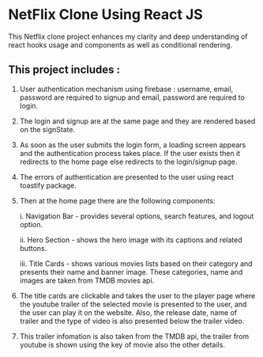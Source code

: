 # NetFlix Clone Using React JS

This Netflix clone project enhances my clarity and deep understanding of react hooks usage and components as well as conditional rendering.

## This project includes :

1. User authentication mechanism using firebase : username, email, password are required to signup and email, password are required to login.

2. The login and signup are at the same page and they are rendered based on the signState.

3. As soon as the user submits the login form, a loading screen appears and the authentication process takes place. If the user exists then it redirects to the home page else redirects to the login/signup page.

4. The errors of authentication are presented to the user using react toastify package.

5. Then at the home page there are the following components:

    i. Navigation Bar - provides several options, search features, and logout option.

    ii. Hero Section - shows the hero image with its captions and related buttons.

    iii. Title Cards - shows various movies lists based on their category and presents their name and banner image. These categories, name and images are taken from TMDB movies api.

6. The title cards are clickable and takes the user to the player page where the youtube trailer of the selected movie is presented to the user, and the user can play it on the website. Also, the release date, name of trailer and the type of video is also presented below the trailer video.

7. This trailer infomation is also taken from the TMDB api, the trailer from youtube is shown using the key of movie also the other details.


